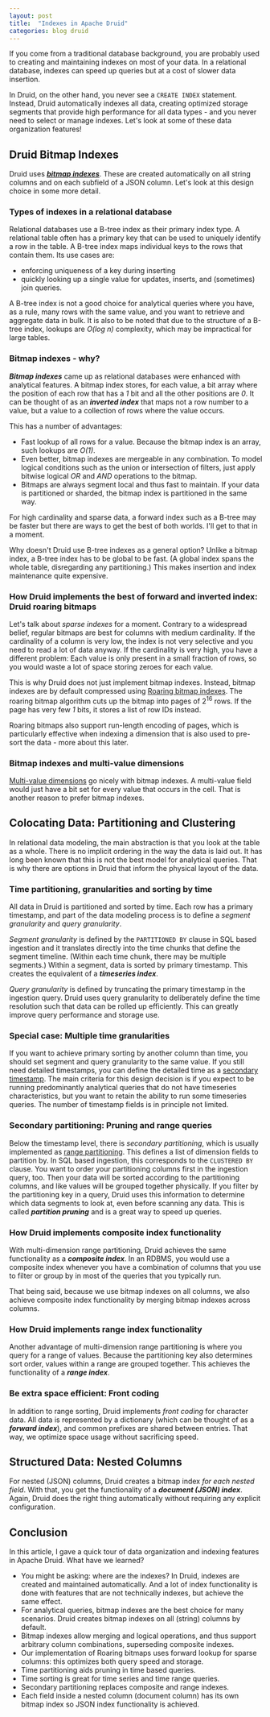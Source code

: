 ```yaml
---
layout: post
title:  "Indexes in Apache Druid"
categories: blog druid
---
```


If you come from a traditional database background, you are probably used to creating and maintaining indexes on most of your data. In a relational database, indexes can speed up queries but at a cost of slower data insertion.

In Druid, on the other hand, you never see a `CREATE INDEX` statement. Instead, Druid automatically indexes all data, creating optimized storage segments that provide high performance for all data types - and you never need to select or manage indexes. Let's look at some of these data organization features!

## Druid Bitmap Indexes

Druid uses ***[bitmap indexes](https://en.wikipedia.org/wiki/Bitmap_index)***. These are created automatically on all string columns and on each subfield of a JSON column. Let's look at this design choice in some more detail.

### Types of indexes in a relational database

Relational databases use a B-tree index as their primary index type. A relational table often has a primary key that can be used to uniquely identify a row in the table. A B-tree index maps individual keys to the rows that contain them. Its use cases are:

- enforcing uniqueness of a key during inserting
- quickly looking up a single value for updates, inserts, and (sometimes) join queries.

A B-tree index is not a good choice for analytical queries where you have, as a rule, many rows with the same value, and you want to  retrieve and aggregate data in bulk. It is also to be noted that due to the structure of a B-tree index, lookups are _O(log n)_ complexity, which may be impractical for large tables.

### Bitmap indexes - why?

***Bitmap indexes*** came up as relational databases were enhanced with analytical features. A bitmap index stores, for each value, a bit array where the position of each row that has a _1_ bit and all the other positions are _0_. It can be thought of as an ***inverted index*** that maps not a row number to a value, but a value to a collection of rows where the value occurs.

This has a number of advantages:

- Fast lookup of all rows for a value. Because the bitmap index is an array, such lookups are _O(1)_. 
- Even better, bitmap indexes are mergeable in any combination. To model logical conditions such as the union or intersection of filters, just apply bitwise logical _OR_ and _AND_ operations to the bitmap.
- Bitmaps are always segment local and thus fast to maintain. If your data is partitioned or sharded, the bitmap index is partitioned in the same way.

For high cardinality and sparse data, a forward index such as a B-tree may be faster but there are ways to get the best of both worlds. I'll get to that in a moment.

Why doesn't Druid use B-tree indexes as a general option? Unlike a bitmap index, a B-tree index has to be global to be fast. (A global index spans the whole table, disregarding any partitioning.) This makes insertion and index maintenance quite expensive.

### How Druid implements the best of forward and inverted index: Druid roaring bitmaps

Let's talk about _sparse indexes_ for a moment. Contrary to a widespread belief, regular bitmaps are best for columns with medium cardinality. If the cardinality of a column is very low, the index is not very selective and you need to read a lot of data anyway. If the cardinality is very high, you have a different problem: Each value is only present in a small fraction of rows, so you would waste a lot of space storing zeroes for each value.

This is why Druid does not just implement bitmap indexes. Instead, bitmap indexes are by default compressed using [Roaring bitmap indexes](https://www.roaringbitmap.org/). The roaring bitmap algorithm cuts up the bitmap into pages of 2<sup>16</sup> rows. If the page has very few _1_ bits, it stores a list of row IDs instead.

Roaring bitmaps also support run-length encoding of pages, which is particularly effective when indexing a dimension that is also used to pre-sort the data - more about this later.

### Bitmap indexes and multi-value dimensions

[Multi-value dimensions](/2021/08/07/multivalue-dimensions-in-apache-druid-part-1/) go nicely with bitmap indexes. A multi-value field would just have a bit set for every value that occurs in the cell. That is another reason to prefer bitmap indexes.

## Colocating Data: Partitioning and Clustering

In relational data modeling, the main abstraction is that you look at the table as a whole. There is no implicit ordering in the way the data is laid out. It has long been known that this is not the best model for analytical queries. That is why there are options in Druid that inform the physical layout of the data.

### Time partitioning, granularities and sorting by time

All data in Druid is partitioned and sorted by time. Each row has a primary timestamp, and part of the data modeling process is to define a _segment granularity_ and _query granularity_.

_Segment granularity_ is defined by the `PARTITIONED BY` clause in SQL based ingestion and it translates directly into the time chunks that define the segment timeline. (Within each time chunk, there may be multiple segments.) Within a segment, data is sorted by primary timestamp. This creates the equivalent of a ***timeseries index***.

_Query granularity_ is defined by truncating the primary timestamp in the ingestion query. Druid uses query granularity to deliberately define the time resolution such that data can be rolled up efficiently. This can greatly improve query performance and storage use.

### Special case: Multiple time granularities

If you want to achieve primary sorting by another column than time, you should set segment and query granularity to the same value. If you still need detailed timestamps, you can define the detailed time as a [secondary timestamp](https://druid.apache.org/docs/latest/ingestion/schema-design.html#secondary-timestamps). The main criteria for this design decision is if you expect to be running predominantly analytical queries that do not have timeseries characteristics, but you want to retain the ability to run some timeseries queries. The number of timestamp fields is in principle not limited.

### Secondary partitioning: Pruning and range queries

Below the timestamp level, there is _secondary partitioning_, which is usually implemented as [range partitioning](/partitioning-in-druid-part-3-multi-dimension-range-partitioning/). This defines a list of dimension fields to partition by. In SQL based ingestion, this corresponds to the `CLUSTERED BY` clause. You want to order your partitioning columns first in the ingestion query, too. Then your data will be sorted according to the partitioning columns, and like values will be grouped together physically. If you filter by the partitioning key in a query, Druid uses this information to determine which data segments to look at, even before scanning any data. This is called ***partition pruning*** and is a great way to speed up queries.

### How Druid implements composite index functionality

With multi-dimension range partitioning, Druid achieves the same functionality as a ***composite index***. In an RDBMS, you would use a composite index whenever you have a combination of columns that you use to filter or group by in most of the queries that you typically run.

That being said, because we use bitmap indexes on all columns, we also achieve composite index functionality by merging bitmap indexes across columns.

### How Druid implements range index functionality

Another advantage of multi-dimension range partitioning is where you query for a range of values. Because the partitioning key also determines sort order, values within a range are grouped together. This achieves the functionality of a ***range index***.

### Be extra space efficient: Front coding

In addition to range sorting, Druid implements _front coding_ for character data. All data is represented by a dictionary (which can be thought of as a ***forward index***), and common prefixes are shared between entries. That way, we optimize space usage without sacrificing speed.

## Structured Data: Nested Columns

For nested (JSON) columns, Druid creates a bitmap index _for each nested field_. With that, you get the functionality of a ***document (JSON) index***. Again, Druid does the right thing automatically without requiring any explicit configuration.

## Conclusion

In this article, I gave a quick tour of data organization and indexing features in Apache Druid. What have we learned?

- You might be asking: where are the indexes? In Druid, indexes are created and maintained automatically. And a lot of index functionality is done with features that are not technically indexes, but achieve the same effect.
- For analytical queries, bitmap indexes are the best choice for many scenarios. Druid creates bitmap indexes on all (string) columns by default.
- Bitmap indexes allow merging and logical operations, and thus support arbitrary column combinations, superseding composite indexes.
- Our implementation of Roaring bitmaps uses forward lookup for sparse columns: this optimizes both query speed and storage.
- Time partitioning aids pruning in time based queries.
- Time sorting is great for time series and time range queries.
- Secondary partitioning replaces composite and range indexes.
- Each field inside a nested column (document column) has its own bitmap index so JSON index functionality is achieved.
